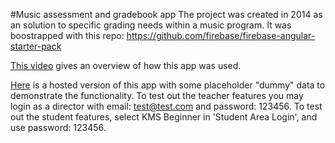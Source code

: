 #Music assessment and gradebook app
The project was created in 2014 as an solution to specific grading needs within a music program.  It was boostrapped with this repo: https://github.com/firebase/firebase-angular-starter-pack

[This video](https://www.youtube.com/watch?v=F-61_82C5dg&feature=youtu.be) gives an overview of how this app was used.

[Here](https://practiced.firebaseapp.com/#/practice2) is a hosted version of this app with some placeholder "dummy" data to demonstrate the functionality. To test out the teacher features you may login as a director with email: test@test.com and password: 123456. To test out the student features, select KMS Beginner in 'Student Area Login', and use password: 123456.
